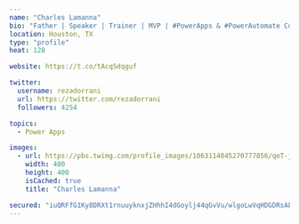 ```yaml
---
name: "Charles Lamanna"
bio: "Father | Speaker | Trainer | MVP | #PowerApps & #PowerAutomate Community Super User | YouTuber Right-pointing triangle http://youtube.com/c/rezadorrani | Learn - Share - Clockwise rightwards and leftwards open circle arrows"
location: Houston, TX
type: "profile"
heat: 128

website: https://t.co/tAcqSdqguf

twitter:
  username: rezadorrani
  url: https://twitter.com/rezadorrani
  followers: 4254

topics:
  - Power Apps

images:
  - url: https://pbs.twimg.com/profile_images/1063114045270777856/qeT-jpWr_400x400.jpg
    width: 400
    height: 400
    isCached: true
    title: "Charles Lamanna"

secured: "iuQRFfG1Ky8DRXt1rnuuyknxjZHhhI4dGoylj44qGvVu/wlgoLwVqHDGDRsALUG1Reqr7zDJoaFJSiKjtYMomyZq3Gk9fn/AdSmTXg/OCMKmQy4sNxDONVeYL6y1Mk1XFXYihn6udf3Zj2XbzBaRnG05UKplmird1yYCNvuHH6F/5/xOC1dB+2p2N/8XFD4ZP8l6t2uEeVJkKT0AJ2gZRQObWiGoygDsFbX1XzPxRYsDVEt+Ap4qxuknc7+NCNECU1PNcv9tOA1U4opoThAb3YJSQynht4b7RALQnvydL7oCPN5Dy9yYMBKDHnJTCl3IxAeOYwXCovx3INuWmjjH/9WuCLE+TIy/VbTq0mA++USi8Sdn6wzzWi4OeCciHnQO3wYIGbUtKTb4vZAnYlfZiVj+2u4g8yOogaSnLxe4AdQ=;Q0r3U54eKDnN47Oa1noHRQ=="
---
```


